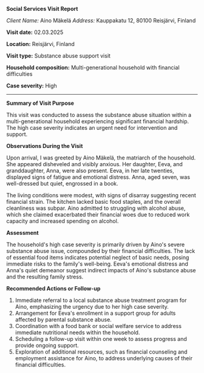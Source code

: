 **Social Services Visit Report**

*Client Name:* Aino Mäkelä
*Address:* Kauppakatu 12, 80100 Reisjärvi, Finland

**Visit date:** 02.03.2025

**Location:** Reisjärvi, Finland

**Visit type:** Substance abuse support visit

**Household composition:** Multi-generational household with financial difficulties

**Case severity:** High

---

**Summary of Visit Purpose**

This visit was conducted to assess the substance abuse situation within a multi-generational household experiencing significant financial hardship. The high case severity indicates an urgent need for intervention and support.

**Observations During the Visit**

Upon arrival, I was greeted by Aino Mäkelä, the matriarch of the household. She appeared disheveled and visibly anxious. Her daughter, Eeva, and granddaughter, Anna, were also present. Eeva, in her late twenties, displayed signs of fatigue and emotional distress. Anna, aged seven, was well-dressed but quiet, engrossed in a book.

The living conditions were modest, with signs of disarray suggesting recent financial strain. The kitchen lacked basic food staples, and the overall cleanliness was subpar. Aino admitted to struggling with alcohol abuse, which she claimed exacerbated their financial woes due to reduced work capacity and increased spending on alcohol.

**Assessment**

The household's high case severity is primarily driven by Aino's severe substance abuse issue, compounded by their financial difficulties. The lack of essential food items indicates potential neglect of basic needs, posing immediate risks to the family's well-being. Eeva's emotional distress and Anna's quiet demeanor suggest indirect impacts of Aino's substance abuse and the resulting family stress.

**Recommended Actions or Follow-up**

1. Immediate referral to a local substance abuse treatment program for Aino, emphasizing the urgency due to her high case severity.
2. Arrangement for Eeva's enrollment in a support group for adults affected by parental substance abuse.
3. Coordination with a food bank or social welfare service to address immediate nutritional needs within the household.
4. Scheduling a follow-up visit within one week to assess progress and provide ongoing support.
5. Exploration of additional resources, such as financial counseling and employment assistance for Aino, to address underlying causes of their financial difficulties.